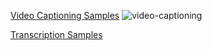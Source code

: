 [Video Captioning Samples](./video-captioning.html)
![video-captioning]([.assets/img/video-captioning.png](https://raw.githubusercontent.com/Aledua/aledua.github.io/refs/heads/main/assets/img/video-captioning.png))

[Transcription Samples](./transcription.html)
